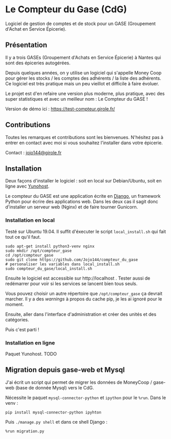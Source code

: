 # Le Compteur du Gase (CdG)
Logiciel de gestion de comptes et de stock pour un GASE (Groupement d'Achat en Service Épicerie).

## Présentation

Il y a trois GASEs (Groupement d'Achats en Service Épicerie) à Nantes qui sont des épiceries autogérées.

Depuis quelques années, on y utilise un logiciel qui s'appelle Money Coop pour gérer les stocks / les comptes des adhérents / la liste des adhérents.
Ce logiciel est très pratique mais un peu vieillot et difficile à faire évoluer.

Le projet est d'en refaire une version plus moderne, plus pratique, avec des super statistiques et avec un meilleur nom : Le Compteur du GASE !

Version de démo ici : https://test-compteur.girole.fr/

## Contributions

Toutes les remarques et contributions sont les bienvenues. N'hésitez pas à entrer en contact avec moi si vous souhaitez l'installer dans votre épicerie.

Contact : jojo144@girole.fr

## Installation

Deux façons d'installer le logiciel : soit en local sur Debian/Ubuntu, soit en ligne avec [Yunohost](https://yunohost.org).

Le compteur du GASE est une application écrite en [Django](https://www.djangoproject.com/), un framework Python pour écrire des applications web.
Dans les deux cas il sagit donc d'installer un serveur web (Nginx) et de faire tourner Gunicorn.

### Installation en local

Testé sur Ubuntu 19.04. Il suffit d'éxecuter le script `local_install.sh` qui fait tout ce qu'il faut.
```
sudo apt-get install python3-venv nginx
sudo mkdir /opt/compteur_gase
cd /opt/compteur_gase
sudo git clone https://github.com/Jojo144/compteur_du_gase
# personaliser les variables dans local_install.sh
sudo compteur_du_gase/local_install.sh
```
Ensuite le logiciel est accessible sur http://localhost .
Tester aussi de redémarrer pour voir si les services se lancent bien tous seuls.

Vous pouvez choisir un autre répertoire que `/opt/compteur_gase` ça devrait marcher.
Il y a des *warnings* à propos du cache pip, je les ai ignoré pour le moment.

Ensuite, aller dans l'interface d'administration et créer des unités et des catégories.

Puis c'est parti !

### Installation en ligne

Paquet Yunohost. TODO

## Migration depuis gase-web et Mysql

J'ai écrit un script qui permet de migrer les données de MoneyCoop / gase-web (base de donnée Mysql) vers le CdG.

Nécessite le paquet `mysql-connector-python` et `ipython` pour le `%run`. Dans le venv :
```
pip install mysql-connector-python ipyhton
```
Puis `./manage.py shell` et dans ce shell Django :
```
%run migration.py
```
